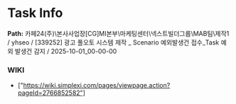 # Task Info

**Path:** 카페24(주)\본사사업장\[CG]MI본부\마케팅센터\넥스트빌더그룹\MAB팀\제작1 / yhseo / [339252] 광고 풀오토 시스템 제작 _ Scenario 예외발생건 접수_Task 예외 발생건 감지 / 2025-10-01_00-00-00

### WIKI
- ["https://wiki.simplexi.com/pages/viewpage.action?pageId=2766852582"]

